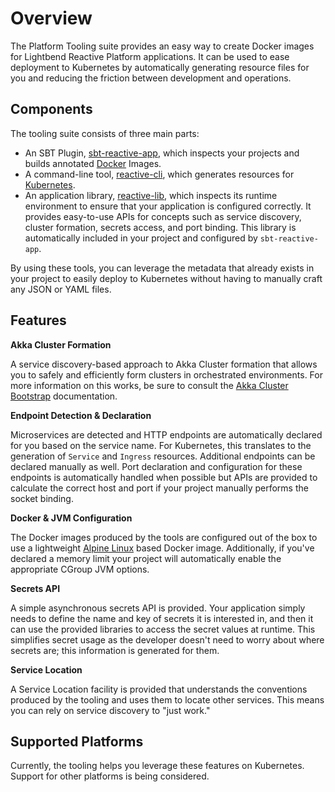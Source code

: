 # Overview

The Platform Tooling suite provides an easy way to create Docker images for Lightbend Reactive Platform applications. It can be used to ease deployment to Kubernetes by automatically generating resource files for you and reducing the friction between development and operations.

## Components

The tooling suite consists of three main parts:
 
* An SBT Plugin, [sbt-reactive-app](https://github.com/lightbend/sbt-reactive-app), which inspects your projects and builds annotated [Docker](https://www.docker.com/) Images.
* A command-line tool, [reactive-cli](https://github.com/lightbend/reactive-cli), which generates resources for [Kubernetes](https://kubernetes.io/).
* An application library, [reactive-lib](https://github.com/lightbend/reactive-lib/), which inspects its runtime environment to ensure that your application is configured correctly. It provides easy-to-use APIs for concepts such as service discovery, cluster formation, secrets access, and port binding. This library is automatically included in your project and configured by `sbt-reactive-app`.

By using these tools, you can leverage the metadata that already exists in your project to easily deploy to Kubernetes without having to manually craft any JSON or YAML files.

## Features

**Akka Cluster Formation**

A service discovery-based approach to Akka Cluster formation that allows you to safely and efficiently form clusters in orchestrated environments. For more information on this works, be sure to consult the [Akka Cluster Bootstrap](https://developer.lightbend.com/docs/akka-management/current/bootstrap.html) documentation.

**Endpoint Detection & Declaration**

Microservices are detected and HTTP endpoints are automatically declared for you based on the service name. For Kubernetes, this translates to the generation of `Service` and `Ingress` resources. Additional endpoints can be declared manually as well. Port declaration and configuration for these endpoints is automatically handled when possible but APIs are provided to calculate the correct host and port if your project manually performs the socket binding.

**Docker & JVM Configuration**

The Docker images produced by the tools are configured out of the box to use a lightweight [Alpine Linux](https://alpinelinux.org/) based Docker image. Additionally, if you've declared a memory limit your project will automatically enable the appropriate CGroup JVM options.

**Secrets API**

A simple asynchronous secrets API is provided. Your application simply needs to define the name and key of secrets it is interested in, and then it can use the provided libraries to access the secret values at runtime. This simplifies secret usage as the developer doesn't need to worry about where secrets are; this information is generated for them. 

**Service Location**

A Service Location facility is provided that understands the conventions produced by the tooling and uses them to locate other services. This means you can rely on service discovery to "just work."

## Supported Platforms

Currently, the tooling helps you leverage these features on Kubernetes. Support for other platforms is being considered.